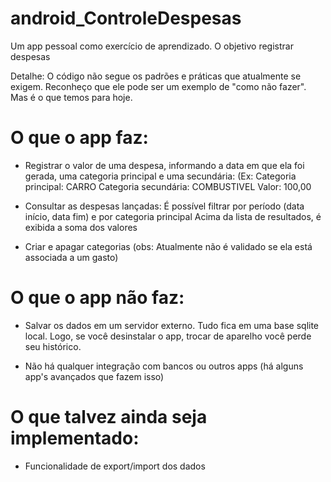 # android_ControleDespesas
Um app pessoal como exercício de aprendizado. O objetivo registrar despesas

Detalhe: O código não segue os padrões e práticas que atualmente se exigem.
Reconheço que ele pode ser um exemplo de "como não fazer". Mas é o que temos para hoje.

O que o app faz:
================

- Registrar o valor de uma despesa, informando a data em que ela foi gerada, uma categoria principal e uma secundária:
(Ex: 
Categoria principal: CARRO
Categoria secundária: COMBUSTIVEL
Valor: 100,00

- Consultar as despesas lançadas: É possível filtrar por período (data início, data fim) e por categoria principal
  Acima da lista de resultados, é exibida a soma dos valores

- Criar e apagar categorias (obs: Atualmente não é validado se ela está associada a um gasto)

O que o app não faz:
====================

- Salvar os dados em um servidor externo. Tudo fica em uma base sqlite local.
  Logo, se você desinstalar o app, trocar de aparelho você perde seu histórico.

- Não há qualquer integração com bancos ou outros apps (há alguns app's avançados que fazem isso)

O que talvez ainda seja implementado:
=====================================

- Funcionalidade de export/import dos dados


